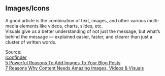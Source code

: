 ## Images/Icons

A good article is the combination of text, images, and other various multi-media elements like videos, charts, slides, etc.<br/>
Visuals give us a better understanding of not just the message, but what’s behind the message — explained easier, faster, and clearer than just a cluster of written words.

Source:<br/>
[Iconfinder](https://www.iconfinder.com)<br/>
[5 Powerful Reasons To Add Images To Your Blog Posts](https://www.shoutmeloud.com/4-ways-how-images-enhance-your-blog.html)<br/>
[7 Reasons Why Content Needs Amazing Images, Videos & Visuals](https://www.searchenginejournal.com/why-content-needs-amazing-images-videos-visuals/268911/#close)<br/>

